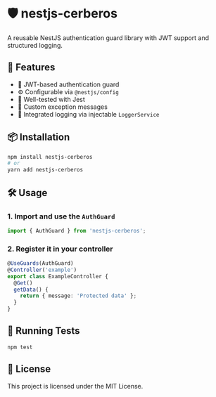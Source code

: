 # 🛡️ nestjs-cerberos

A reusable NestJS authentication guard library with JWT support and structured logging.

## 🚀 Features

- 🔐 JWT-based authentication guard
- ⚙️ Configurable via `@nestjs/config`
- 🧪 Well-tested with Jest
- 🧾 Custom exception messages
- 📓 Integrated logging via injectable `LoggerService`

## 📦 Installation

```bash
npm install nestjs-cerberos
# or
yarn add nestjs-cerberos
```

## 🛠️ Usage

### 1. Import and use the `AuthGuard`

```ts
import { AuthGuard } from 'nestjs-cerberos';
```

### 2. Register it in your controller

```ts
@UseGuards(AuthGuard)
@Controller('example')
export class ExampleController {
  @Get()
  getData() {
    return { message: 'Protected data' };
  }
}
```

## 🧪 Running Tests

```bash
npm test
```

## 🔐 License

This project is licensed under the MIT License.
